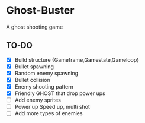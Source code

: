 # Ghost-Buster

A ghost shooting game

## TO-DO

- [x] Build structure {Gameframe,Gamestate,Gameloop}
- [x] Bullet spawning
- [x] Random enemy spawning
- [x] Bullet collision
- [x] Enemy shooting pattern
- [x] Friendly GHOST that drop power ups
- [ ] Add enemy sprites 
- [ ] Power up Speed up, multi shot
- [ ] Add more types of enemies
